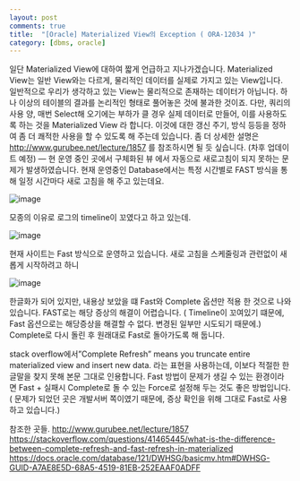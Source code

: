 ```yaml
---
layout: post
comments: true
title:  "[Oracle] Materialized View의 Exception ( ORA-12034 )"
category: [dbms, oracle]
---
```


일단 Materialized View에 대하여 짧게 언급하고 지나가겠습니다.
Materialized View는 일반 View와는 다르게, 물리적인 데이터를 실제로 가지고 있는 View입니다.
일반적으로 우리가 생각하고 있는 View는 물리적으로 존재하는 데이터가 아닙니다. 하나 이상의 테이블의 결과를 논리적인 형태로 풀어놓은 것에 불과한 것이죠.
다만, 쿼리의 사용 양, 매번 Select해 오기에는 부하가 클 경우 실제 데이터로 만들어, 이를 사용하도록 하는 것을 Materialized View 라 합니다. 이것에 대한 갱신 주기, 방식 등등을 정하여 좀 더 쾌적한 사용을 할 수 있도록 해 주는데 있습니다.
좀 더 상세한 설명은 http://www.gurubee.net/lecture/1857 를 참조하시면 될 듯 싶습니다.
(차후 업데이트 예정)
—
현 운영 중인 곳에서 구체화된 뷰 에서 자동으로 새로고침이 되지 못하는 문제가 발생하였습니다.
현재 운영중인 Database에서는 특정 시간별로 FAST 방식을 통해 일정 시간마다 새로 고침을 해 주고 있는데요.

![image](https://user-images.githubusercontent.com/42507943/55311240-59850800-549d-11e9-80b2-12d69fb0c22b.png)

모종의 이유로  로그의 timeline이 꼬였다고 하고 있는데.

![image](https://user-images.githubusercontent.com/42507943/55311337-9bae4980-549d-11e9-9980-2c38aeca40d5.png)

현재 사이트는 Fast 방식으로 운영하고 있습니다.
 새로 고침을 스케줄링과 관련없이 새롭게 시작하려고 하니

![image](https://user-images.githubusercontent.com/42507943/55311343-9fda6700-549d-11e9-87bf-aee188dce64b.png)

한글화가 되어 있지만, 내용상 보았을 떄 Fast와 Complete 옵션만 적용 한 것으로 나와 있습니다.
FAST로는 해당 증상의 해결이 어렵습니다.
( Timeline이 꼬여있기 떄문에, Fast 옵션으로는 해당증상을 해결할 수 없다. 변경된 일부만 시도되기 때문에.)
Complete로 다시 돌린 후 원래대로 Fast로 돌아가도록 해 둡니다.

stack overflow에서”Complete Refresh” means you truncate entire materialized view and insert new data. 라는 표현을 사용하는데, 이보다 적절한 한글말을 찾지 못해 본문 그대로 인용합니다.
Fast 방법이 문제가 생길 수 있는 환경이라면 Fast + 실패시 Complete로 돌 수 있는 Force로 설정해 두는 것도 좋은 방법입니다. ( 문제가 되었던 곳은 개발서버 쪽이였기 때문에, 증상 확인을 위해 그대로 Fast로 사용하고 있습니다.)

참조한 곳들.
http://www.gurubee.net/lecture/1857
https://stackoverflow.com/questions/41465445/what-is-the-difference-between-complete-refresh-and-fast-refresh-in-materialized
https://docs.oracle.com/database/121/DWHSG/basicmv.htm#DWHSG-GUID-A7AE8E5D-68A5-4519-81EB-252EAAF0ADFF
